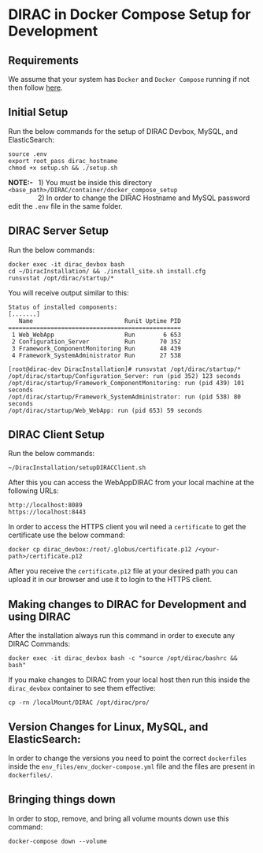 # DIRAC in Docker Compose Setup for Development
## Requirements
We assume that your system has `Docker` and `Docker Compose` running if not then follow [here](https://www.docker.com/).
## Initial Setup 
Run the below commands for the setup of DIRAC Devbox, MySQL, and ElasticSearch:
```
source .env
export root_pass dirac_hostname
chmod +x setup.sh && ./setup.sh
```
**NOTE:-** &ensp;1) You must be inside this directory `<base_path>/DIRAC/container/docker_compose_setup` <br>
 &emsp;&emsp;&emsp;&emsp; 2) In order to change the DIRAC Hostname and MySQL password edit the `.env` file in the same folder.

## DIRAC Server Setup
Run the below commands:
```
docker exec -it dirac_devbox bash
cd ~/DiracInstallation/ && ./install_site.sh install.cfg
runsvstat /opt/dirac/startup/*
```

You will receive output similar to this:
```
Status of installed components:
[.......]
   Name                          Runit Uptime PID
=================================================
 1 Web_WebApp                    Run        6 653
 2 Configuration_Server          Run       70 352
 3 Framework_ComponentMonitoring Run       48 439
 4 Framework_SystemAdministrator Run       27 538

[root@dirac-dev DiracInstallation]# runsvstat /opt/dirac/startup/*
/opt/dirac/startup/Configuration_Server: run (pid 352) 123 seconds
/opt/dirac/startup/Framework_ComponentMonitoring: run (pid 439) 101 seconds
/opt/dirac/startup/Framework_SystemAdministrator: run (pid 538) 80 seconds
/opt/dirac/startup/Web_WebApp: run (pid 653) 59 seconds
```

## DIRAC Client Setup 
Run the below commands:
```
~/DiracInstallation/setupDIRACClient.sh
```

After this you can access the WebAppDIRAC from your local machine at the following URLs: 
```
http://localhost:8089
https://localhost:8443
```
In order to access the HTTPS client you wil need a `certificate` to get the certificate use the below command:
```
docker cp dirac_devbox:/root/.globus/certificate.p12 /<your-path>/certificate.p12
```
After you receive the `certificate.p12` file at your desired path you can upload it in our browser and use it to login to the HTTPS client.

## Making changes to DIRAC for Development and using DIRAC
After the installation always run this command in order to execute any DIRAC Commands:
```
docker exec -it dirac_devbox bash -c "source /opt/dirac/bashrc && bash"
```
If you make changes to DIRAC from your local host then run this inside the `dirac_devbox` container to see them effective:
```
cp -rn /localMount/DIRAC /opt/dirac/pro/
```

## Version Changes for Linux, MySQL, and ElasticSearch:
In order to change the versions you need to point the correct `dockerfiles` inside the `env_files/env_docker-compose.yml` file and the files are present in `dockerfiles/`.

## Bringing things down
In order to stop, remove, and bring all volume mounts down use this command:
```
docker-compose down --volume
```